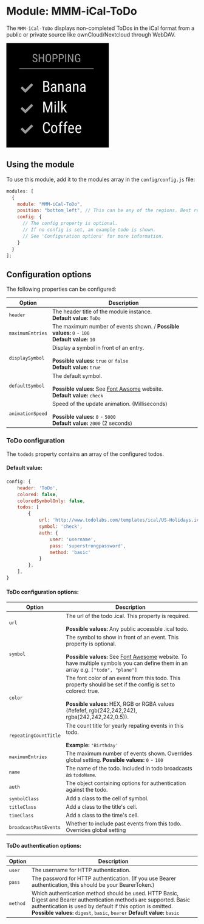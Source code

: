 # Module: MMM-iCal-ToDo

The `MMM-iCal-ToDo` displays non-completed ToDos in the iCal format from a public or private source like ownCloud/Nextcloud through WebDAV.

![MMM-iCal-ToDo Screenshot](MMM-iCal-ToDo.png)

## Using the module

To use this module, add it to the modules array in the `config/config.js` file:

```javascript
modules: [
  {
    module: "MMM-iCal-ToDo",
    position: "bottom_left", // This can be any of the regions. Best results in left or right regions.
    config: {
      // The config property is optional.
      // If no config is set, an example todo is shown.
      // See 'Configuration options' for more information.
    }
  }
];
```

## Configuration options

The following properties can be configured:

| Option           | Description                                                                                                                                |
| ---------------- | ------------------------------------------------------------------------------------------------------------------------------------------ |
| `header`         | The header title of the module instance. <br> **Default value:** `ToDo`                                                                    |
| `maximumEntries` | The maximum number of events shown. / **Possible values:** `0` - `100` <br> **Default value:** `10`                                        |
| `displaySymbol`  | Display a symbol in front of an entry. <br><br> **Possible values:** `true` or `false` <br> **Default value:** `true`                      |
| `defaultSymbol`  | The default symbol. <br><br> **Possible values:** See [Font Awsome](http://fontawesome.io/icons/) website. <br> **Default value:** `check` |
| `animationSpeed` | Speed of the update animation. (Milliseconds) <br><br> **Possible values:** `0` - `5000` <br> **Default value:** `2000` (2 seconds)        |

### ToDo configuration

The `todods` property contains an array of the configured todos.

#### Default value:

```javascript
config: {
	header: 'ToDo',
	colored: false,
	coloredSymbolOnly: false,
	todos: [
		{
			url: 'http://www.todolabs.com/templates/ical/US-Holidays.ics',
			symbol: 'check',
			auth: {
			    user: 'username',
			    pass: 'superstrongpassword',
			    method: 'basic'
			}
		},
	],
}
```

#### ToDo configuration options:

| Option                | Description                                                                                                                                                                                                                                   |
| --------------------- | --------------------------------------------------------------------------------------------------------------------------------------------------------------------------------------------------------------------------------------------- |
| `url`                 | The url of the todo .ical. This property is required. <br><br> **Possible values:** Any public accessble .ical todo.                                                                                                                          |
| `symbol`              | The symbol to show in front of an event. This property is optional. <br><br> **Possible values:** See [Font Awesome](http://fontawesome.io/icons/) website. To have multiple symbols you can define them in an array e.g. `["todo", "plane"]` |
| `color`               | The font color of an event from this todo. This property should be set if the config is set to colored: true. <br><br> **Possible values:** HEX, RGB or RGBA values (#efefef, rgb(242,242,242), rgba(242,242,242,0.5)).                       |
| `repeatingCountTitle` | The count title for yearly repating events in this todo. <br><br> **Example:** `'Birthday'`                                                                                                                                                   |
| `maximumEntries`      | The maximum number of events shown. Overrides global setting. **Possible values:** `0` - `100`                                                                                                                                                |
| `name`                | The name of the todo. Included in todo broadcasts as `todoName`.                                                                                                                                                                              |
| `auth`                | The object containing options for authentication against the todo.                                                                                                                                                                            |
| `symbolClass`         | Add a class to the cell of symbol.                                                                                                                                                                                                            |
| `titleClass`          | Add a class to the title's cell.                                                                                                                                                                                                              |
| `timeClass`           | Add a class to the time's cell.                                                                                                                                                                                                               |
| `broadcastPastEvents` | Whether to include past events from this todo. Overrides global setting                                                                                                                                                                       |

#### ToDo authentication options:

| Option   | Description                                                                                                                                                                                                                                                    |
| -------- | -------------------------------------------------------------------------------------------------------------------------------------------------------------------------------------------------------------------------------------------------------------- |
| `user`   | The username for HTTP authentication.                                                                                                                                                                                                                          |
| `pass`   | The password for HTTP authentication. (If you use Bearer authentication, this should be your BearerToken.)                                                                                                                                                     |
| `method` | Which authentication method should be used. HTTP Basic, Digest and Bearer authentication methods are supported. Basic authentication is used by default if this option is omitted. **Possible values:** `digest`, `basic`, `bearer` **Default value:** `basic` |
